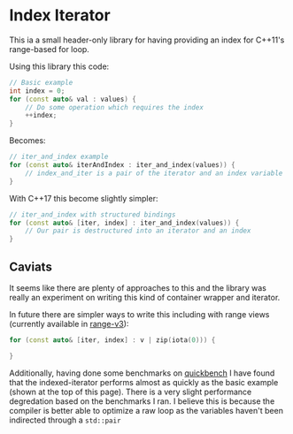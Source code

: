 # Index Iterator

This ia a small header-only library for having providing an index for C++11's range-based for loop.

Using this library this code:

```cpp
// Basic example
int index = 0;
for (const auto& val : values) {
    // Do some operation which requires the index
    ++index;
}
```

Becomes:

```cpp
// iter_and_index example
for (const auto& iterAndIndex : iter_and_index(values)) {
    // index_and_iter is a pair of the iterator and an index variable
}
```

With C++17 this become slightly simpler:

```cpp
// iter_and_index with structured bindings
for (const auto& [iter, index] : iter_and_index(values)) {
    // Our pair is destructured into an iterator and an index
}
```

## Caviats

It seems like there are plenty of approaches to this and the library was really an experiment on writing this kind of container wrapper and iterator.

In future there are simpler ways to write this including with range views (currently available in [range-v3](https://github.com/ericniebler/range-v3)):

```cpp
for (const auto& [iter, index] : v | zip(iota(0))) {

}
```

Additionally, having done some benchmarks on [quickbench](http://quick-bench.com/qF4rZ9NKf3v9yaEyYFEWY5HinV8) I have found that the indexed-iterator performs almost as quickly as the basic example (shown at the top of this page). There is a very slight performance degredation based on the benchmarks I ran. I believe this is because the compiler is better able to optimize a raw loop as the variables haven't been indirected through a `std::pair`
